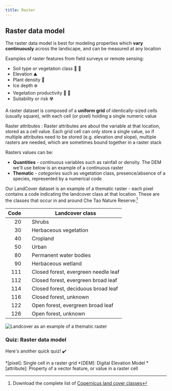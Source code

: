 ```yaml
---
title: Raster
---
```


## Raster data model

The raster data model is best for modeling properties which **vary continuously** across the landscape, and can be measured at any location

Examples of raster features from field surveys or remote sensing:
- Soil type or vegetation class :evergreen_tree: :deciduous_tree:
- Elevation :mountain:
- Plant density :ear_of_rice:
- Ice depth :snowflake:
- Vegetation productivity :seedling: :fallen_leaf:
- Suitability or risk :radioactive:

A raster dataset is composed of a **uniform grid** of identically-sized cells (usually square), with each cell (or pixel) holding a single numeric value

Raster attributes
: Raster attributes are about the variable at that location, stored as a cell value.  Each grid cell can only store a single value, so if multiple attributes need to be stored (e.g. elevation *and* slope), multiple rasters are needed, which are sometimes bound together in a raster stack

Rasters values can be:
- **Quantities** - *continuous* variables such as rainfall or density.  The DEM we'll use below is an example of a continuous raster
- **Thematic** - *categories* such as vegetation class, presence/absence of a species, represented by a numerical code

Our LandCover dataset is an example of a thematic raster - each pixel contains a code indicating the landcover class at that location.  These are the classes that occur in and around Che Tao Nature Reserve:[^1] 

Code &nbsp; | &nbsp; Landcover class
---:|---
20 &nbsp; | &nbsp; Shrubs
30 &nbsp; | &nbsp; Herbaceous vegetation
40 &nbsp; | &nbsp; Cropland
50 &nbsp; | &nbsp; Urban
80 &nbsp; | &nbsp; Permanent water bodies
90 &nbsp; | &nbsp; Herbaceous wetland
111 &nbsp; | &nbsp; Closed forest, evergreen needle leaf
112 &nbsp; | &nbsp; Closed forest, evergreen broad leaf
114 &nbsp; | &nbsp; Closed forest, deciduous broad leaf
116 &nbsp; | &nbsp; Closed forest, unknown
122 &nbsp; | &nbsp; Open forest, evergreen broad leaf
126 &nbsp; | &nbsp; Open forest, unknown

<img src="{{site.baseurl}}/src/img/RasterExample.png" alt="Landcover as an example of a thematic raster">

### Quiz: Raster data model

Here's another quick quiz!  :heavy_check_mark:

<div id='h5p-raster-data-types'></div>


[^1]: Download the complete list of <a href="{{site.baseurl}}/src/datasets/LandCover_ClassDefinitions.pdf" download>Copernicus land cover classes</a>

*[pixel]: Single cell in a raster grid
*[DEM]: Digital Elevation Model
*[attribute]: Property of a vector feature, or value in a raster cell


<script type="text/javascript">
    const el = document.getElementById('h5p-raster-data-types');
    const options = {
    // 5pJsonPath:  '/h5p-folder',
    // frameJs: '/assets/frame.bundle.js',
    // frameCss: '/assets/styles/h5p.css',
    h5pJsonPath:  '../../../src/h5p/RasterDataTypes',
    frameJs: '../../../src/h5p/standAlonePlayer/frame.bundle.js',
    frameCss: '../../../src/h5p/standAlonePlayer/styles/h5p.css',
    }
    new H5PStandalone.H5P(el, options);
</script>
